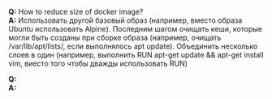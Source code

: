 **Q:** How to reduce size of docker image?  
**A:** Использовать другой базовый образ (например, вместо образа Ubuntu использовать Alpine). Последним шагом очищать кеши, которые могли быть созданы при сборке образа (например, очищать /var/lib/apt/lists/, если выполнялось apt update). Объединить несколько слоев в один (например, выполнить RUN apt-get update && apt-get install vim, виесто того чтобы дважды использовать RUN)  
  
**Q:**  
**A:**  